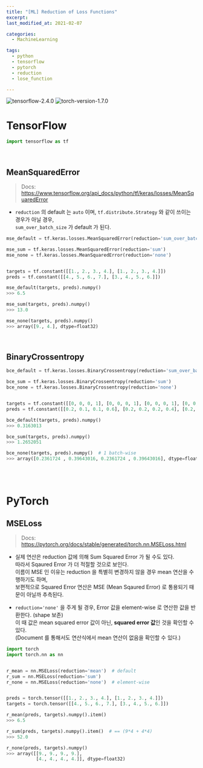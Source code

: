 ```yaml
---
title: "[ML] Reduction of Loss Functions"
excerpt: 
last_modified_at: 2021-02-07

categories:
  - MachineLearning

tags:
  - python
  - tensorflow
  - pytorch
  - reduction
  - lose_function

---
```


![tensorflow-2.4.0](https://img.shields.io/badge/tensorflow-v2.4.0-orange)
![torch-version-1.7.0](https://img.shields.io/badge/torch-v1.7.0-brightgreen)

# TensorFlow

```python
import tensorflow as tf
```

<br>

## MeanSquaredError

> Docs: <https://www.tensorflow.org/api_docs/python/tf/keras/losses/MeanSquaredError>

- `reduction` 의 default 는 `auto` 이며, `tf.distribute.Strategy` 와 같이 쓰이는 경우가 아닐 경우,  
`sum_over_batch_size` 가 default 가 된다.

```python
mse_default = tf.keras.losses.MeanSquaredError(reduction='sum_over_batch_size') 

mse_sum = tf.keras.losses.MeanSquaredError(reduction='sum')
mse_none = tf.keras.losses.MeanSquaredError(reduction='none')


targets = tf.constant([[1., 2., 3., 4.], [1., 2., 3., 4.]])
preds = tf.constant([[4., 5., 6., 7.], [3., 4., 5., 6.]])
```


```python
mse_default(targets, preds).numpy()
>>> 6.5
```

```python
mse_sum(targets, preds).numpy()
>>> 13.0
```

```python
mse_none(targets, preds).numpy()
>>> array([9., 4.], dtype=float32)
```

<br>

## BinaryCrossentropy

```python
bce_default = tf.keras.losses.BinaryCrossentropy(reduction='sum_over_batch_size')

bce_sum = tf.keras.losses.BinaryCrossentropy(reduction='sum')
bce_none = tf.keras.losses.BinaryCrossentropy(reduction='none')


targets = tf.constant([[0, 0, 0, 1], [0, 0, 0, 1], [0, 0, 0, 1], [0, 0, 0, 1]])
preds = tf.constant([[0.2, 0.1, 0.1, 0.6], [0.2, 0.2, 0.2, 0.4], [0.2, 0.1, 0.1, 0.6], [0.2, 0.2, 0.2, 0.4]])
```

```python
bce_default(targets, preds).numpy()
>>> 0.3163013
```

```python
bce_sum(targets, preds).numpy()
>>> 1.2652051
```

```python
bce_none(targets, preds).numpy()  # 1 batch-wise
>>> array([0.2361724 , 0.39643016, 0.2361724 , 0.39643016], dtype=float32)
```

<br><br>

# PyTorch

## MSELoss

> Docs: <https://pytorch.org/docs/stable/generated/torch.nn.MSELoss.html>

- 실제 연산은 reduction 값에 의해 Sum Squared Error 가 될 수도 있다.  
따라서 Sqaured Error 가 더 적절할 것으로 보인다.  
이름이 MSE 인 이유는 reduction 을 특별히 변경하지 않을 경우 mean 연산을 수행하기도 하며,  
보편적으로 Squared Error 연산은 MSE (Mean Sqaured Error) 로 통용되기 때문이 아닐까 추측된다.  

- `reduction='none'` 을 주게 될 경우, Error 값을 element-wise 로 연산한 값을 반환한다. (shape 보존)  
이 때 값은 mean squared error 값이 아닌, **squared error 값**인 것을 확인할 수 있다.  
(Document 를 통해서도 연산식에서 mean 연산이 없음을 확인할 수 있다.)

```python
import torch
import torch.nn as nn


r_mean = nn.MSELoss(reduction='mean')  # default
r_sum = nn.MSELoss(reduction='sum')
r_none = nn.MSELoss(reduction='none')  # element-wise


preds = torch.tensor([[1., 2., 3., 4.], [1., 2., 3., 4.]])
targets = torch.tensor([[4., 5., 6., 7.], [3., 4., 5., 6.]])
```

```python
r_mean(preds, targets).numpy().item()
>>> 6.5
```

```python
r_sum(preds, targets).numpy().item()  # == (9*4 + 4*4)
>>> 52.0
```

```python
r_none(preds, targets).numpy()
>>> array([[9., 9., 9., 9.],
           [4., 4., 4., 4.]], dtype=float32)
```
